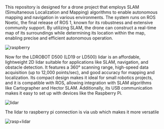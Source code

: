 This repository is designed for a drone project that employs SLAM (Simultaneous Localization and Mapping) algorithms to enable autonomous mapping and navigation in various environments. The system runs on ROS Noetic, the final release of ROS 1, known for its robustness and extensive community support. By utilizing SLAM, the drone can construct a real-time map of its surroundings while determining its location within the map, enabling precise and efficient autonomous operation.

![raspberry](https://github.com/user-attachments/assets/0f15ca7b-f831-47a2-9168-430ff81eeb69)

Now for the  LDROBOT D500 (LD19 or LD500) lidar is an affordable, lightweight 2D lidar suitable for applications like SLAM, navigation, and obstacle detection. It features a 360° scanning range, high-speed data acquisition (up to 12,000 points/sec), and good accuracy for mapping and localization. Its compact design makes it ideal for small robotics projects, and it is compatible with ROS, allowing integration with SLAM algorithms like Cartographer and Hector SLAM. Additionally, its USB communication makes it easy to set up with devices like the Raspberry Pi.

![lidar](https://github.com/user-attachments/assets/a0d82a6d-dfd1-4108-b8c8-f5dbef295172)


  The lidar to raspberry pi connection is via usb which makes it more versatile 
  
![rasp+lidar](https://github.com/user-attachments/assets/1fc4c997-416d-479d-8e99-bb57e97ec099)

